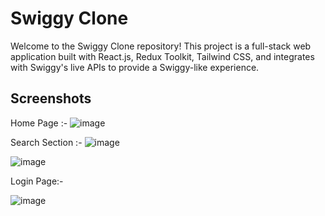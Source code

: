 # Swiggy Clone

Welcome to the Swiggy Clone repository! This project is a full-stack web application built with React.js, Redux Toolkit, Tailwind CSS, and integrates with Swiggy's live APIs to provide a Swiggy-like experience.

## Screenshots
Home Page :-
![image](https://github.com/user-attachments/assets/2c50932f-f04a-4ec4-b1c2-5752f743afde)

Search Section :-
![image](https://github.com/user-attachments/assets/510d9616-5652-4338-8e0e-31e75582e903)

![image](https://github.com/user-attachments/assets/95622d9a-c837-459d-b80a-d483b1df453a)

Login Page:-

![image](https://github.com/user-attachments/assets/1ec49b42-1828-4d63-b737-ce86b5454411)


